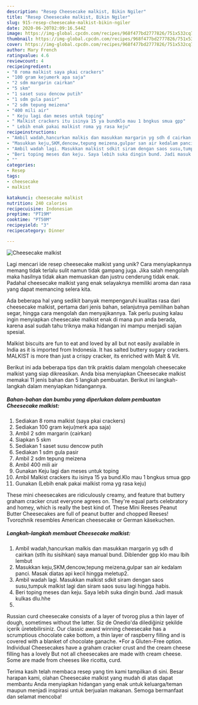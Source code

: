 ```yaml
---
description: "Resep Cheesecake malkist, Bikin Ngiler"
title: "Resep Cheesecake malkist, Bikin Ngiler"
slug: 915-resep-cheesecake-malkist-bikin-ngiler
date: 2020-06-20T02:09:16.544Z
image: https://img-global.cpcdn.com/recipes/968f477bd2777826/751x532cq70/cheesecake-malkist-foto-resep-utama.jpg
thumbnail: https://img-global.cpcdn.com/recipes/968f477bd2777826/751x532cq70/cheesecake-malkist-foto-resep-utama.jpg
cover: https://img-global.cpcdn.com/recipes/968f477bd2777826/751x532cq70/cheesecake-malkist-foto-resep-utama.jpg
author: Mary French
ratingvalue: 4.6
reviewcount: 4
recipeingredient:
- "8 roma malkist saya pkai crackers"
- "100 gram kejumerk apa saja"
- "2 sdm margarin cairkan"
- "5 skm"
- "1 saset susu dencow putih"
- "1 sdm gula pasir"
- "2 sdm tepung meizena"
- "400 mili air"
- " Keju lagi dan meses untuk toping"
- " Malkist crackers itu isinya 15 ya bundKlo mau 1 bngkus smua gpp"
- " Lebih enak pakai malkist roma yg rasa keju"
recipeinstructions:
- "Ambil wadah,hancurkan malkis dan masukkan margarin yg sdh d cairkan (stlh itu sisihkan) saya manual bund. Diblender gpp klo mau lbih lembut"
- "Masukkan keju,SKM,dencow,tepung meizena,gulpar san air kedalam panci. Masak diatas api kecil hingga meletup2."
- "Ambil wadah lagi. Masukkan malkist sdkit siram dengan saos susu,tumpuk malkist lagi dan siram saos susu lagi hingga habis."
- "Beri toping meses dan keju. Saya lebih suka dingin bund. Jadi masuk kulkas dlu.hhe"
- ""
categories:
- Resep
tags:
- cheesecake
- malkist

katakunci: cheesecake malkist 
nutrition: 240 calories
recipecuisine: Indonesian
preptime: "PT19M"
cooktime: "PT50M"
recipeyield: "3"
recipecategory: Dinner

---
```



![Cheesecake malkist](https://img-global.cpcdn.com/recipes/968f477bd2777826/751x532cq70/cheesecake-malkist-foto-resep-utama.jpg)

Lagi mencari ide resep cheesecake malkist yang unik? Cara menyiapkannya memang tidak terlalu sulit namun tidak gampang juga. Jika salah mengolah maka hasilnya tidak akan memuaskan dan justru cenderung tidak enak. Padahal cheesecake malkist yang enak selayaknya memiliki aroma dan rasa yang dapat memancing selera kita.

Ada beberapa hal yang sedikit banyak mempengaruhi kualitas rasa dari cheesecake malkist, pertama dari jenis bahan, selanjutnya pemilihan bahan segar, hingga cara mengolah dan menyajikannya. Tak perlu pusing kalau ingin menyiapkan cheesecake malkist enak di mana pun anda berada, karena asal sudah tahu triknya maka hidangan ini mampu menjadi sajian spesial.

Malkist biscuits are fun to eat and loved by all but not easily available in India as it is imported from Indonesia. It has salted buttery sugary crackers. MALKIST is more than just a crispy cracker, its enriched with Malt &amp; Vit.


Berikut ini ada beberapa tips dan trik praktis dalam mengolah cheesecake malkist yang siap dikreasikan. Anda bisa menyiapkan Cheesecake malkist memakai 11 jenis bahan dan 5 langkah pembuatan. Berikut ini langkah-langkah dalam menyiapkan hidangannya.

<!--inarticleads1-->

##### Bahan-bahan dan bumbu yang diperlukan dalam pembuatan Cheesecake malkist:

1. Sediakan 8 roma malkist (saya pkai crackers)
1. Sediakan 100 gram keju(merk apa saja)
1. Ambil 2 sdm margarin (cairkan)
1. Siapkan 5 skm
1. Sediakan 1 saset susu dencow putih
1. Sediakan 1 sdm gula pasir
1. Ambil 2 sdm tepung meizena
1. Ambil 400 mili air
1. Gunakan  Keju lagi dan meses untuk toping
1. Ambil  Malkist crackers itu isinya 15 ya bund.Klo mau 1 bngkus smua gpp
1. Gunakan  (Lebih enak pakai malkist roma yg rasa keju)


These mini cheesecakes are ridiculously creamy, and feature that buttery graham cracker crust everyone agrees on. They&#39;re equal parts celebratory and homey, which is really the best kind of. These Mini Reeses Peanut Butter Cheesecakes are full of peanut butter and chopped Reeses! Tvorozhnik resembles American cheesecake or German käsekuchen. 

<!--inarticleads2-->

##### Langkah-langkah membuat Cheesecake malkist:

1. Ambil wadah,hancurkan malkis dan masukkan margarin yg sdh d cairkan (stlh itu sisihkan) saya manual bund. Diblender gpp klo mau lbih lembut
1. Masukkan keju,SKM,dencow,tepung meizena,gulpar san air kedalam panci. Masak diatas api kecil hingga meletup2.
1. Ambil wadah lagi. Masukkan malkist sdkit siram dengan saos susu,tumpuk malkist lagi dan siram saos susu lagi hingga habis.
1. Beri toping meses dan keju. Saya lebih suka dingin bund. Jadi masuk kulkas dlu.hhe
1. 


Russian curd cheesecake consists of a layer of tvorog plus a thin layer of dough, sometimes without the latter. Siz de Onedio&#39;da dilediğiniz şekilde içerik üretebilirsiniz. Our classic award winning cheesecake has a scrumptious chocolate cake bottom, a thin layer of raspberry filling and is covered with a blanket of chocolate ganache. *For a Gluten-Free option. Individual Cheesecakes have a graham cracker crust and the cream cheese filling has a lovely But not all cheesecakes are made with cream cheese. Some are made from cheeses like ricotta, curd. 

Terima kasih telah membaca resep yang tim kami tampilkan di sini. Besar harapan kami, olahan Cheesecake malkist yang mudah di atas dapat membantu Anda menyiapkan hidangan yang enak untuk keluarga/teman maupun menjadi inspirasi untuk berjualan makanan. Semoga bermanfaat dan selamat mencoba!
